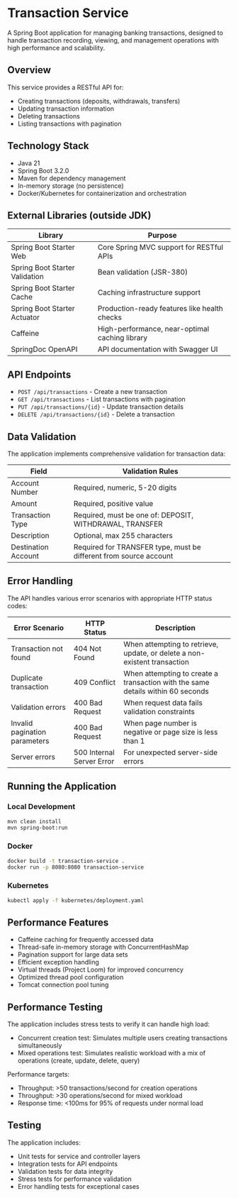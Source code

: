 # Transaction Service

A Spring Boot application for managing banking transactions, designed to handle transaction recording, viewing, and management operations with high performance and scalability.

## Overview

This service provides a RESTful API for:
- Creating transactions (deposits, withdrawals, transfers)
- Updating transaction information
- Deleting transactions
- Listing transactions with pagination

## Technology Stack

- Java 21
- Spring Boot 3.2.0
- Maven for dependency management
- In-memory storage (no persistence)
- Docker/Kubernetes for containerization and orchestration

## External Libraries (outside JDK)

| Library | Purpose |
|---------|---------|
| Spring Boot Starter Web | Core Spring MVC support for RESTful APIs |
| Spring Boot Starter Validation | Bean validation (JSR-380) |
| Spring Boot Starter Cache | Caching infrastructure support |
| Spring Boot Starter Actuator | Production-ready features like health checks |
| Caffeine | High-performance, near-optimal caching library |
| SpringDoc OpenAPI | API documentation with Swagger UI |

## API Endpoints

- `POST /api/transactions` - Create a new transaction
- `GET /api/transactions` - List transactions with pagination
- `PUT /api/transactions/{id}` - Update transaction details
- `DELETE /api/transactions/{id}` - Delete a transaction

## Data Validation

The application implements comprehensive validation for transaction data:

| Field | Validation Rules |
|-------|-----------------|
| Account Number | Required, numeric, 5-20 digits |
| Amount | Required, positive value |
| Transaction Type | Required, must be one of: DEPOSIT, WITHDRAWAL, TRANSFER |
| Description | Optional, max 255 characters |
| Destination Account | Required for TRANSFER type, must be different from source account |

## Error Handling

The API handles various error scenarios with appropriate HTTP status codes:

| Error Scenario | HTTP Status | Description |
|----------------|-------------|-------------|
| Transaction not found | 404 Not Found | When attempting to retrieve, update, or delete a non-existent transaction |
| Duplicate transaction | 409 Conflict | When attempting to create a transaction with the same details within 60 seconds |
| Validation errors | 400 Bad Request | When request data fails validation constraints |
| Invalid pagination parameters | 400 Bad Request | When page number is negative or page size is less than 1 |
| Server errors | 500 Internal Server Error | For unexpected server-side errors |

## Running the Application

### Local Development

```bash
mvn clean install
mvn spring-boot:run
```

### Docker

```bash
docker build -t transaction-service .
docker run -p 8080:8080 transaction-service
```

### Kubernetes

```bash
kubectl apply -f kubernetes/deployment.yaml
```

## Performance Features

- Caffeine caching for frequently accessed data
- Thread-safe in-memory storage with ConcurrentHashMap
- Pagination support for large data sets
- Efficient exception handling
- Virtual threads (Project Loom) for improved concurrency
- Optimized thread pool configuration
- Tomcat connection pool tuning

## Performance Testing

The application includes stress tests to verify it can handle high load:

- Concurrent creation test: Simulates multiple users creating transactions simultaneously
- Mixed operations test: Simulates realistic workload with a mix of operations (create, update, delete, query)

Performance targets:
- Throughput: >50 transactions/second for creation operations
- Throughput: >30 operations/second for mixed workload
- Response time: <100ms for 95% of requests under normal load

## Testing

The application includes:
- Unit tests for service and controller layers
- Integration tests for API endpoints
- Validation tests for data integrity
- Stress tests for performance validation
- Error handling tests for exceptional cases 